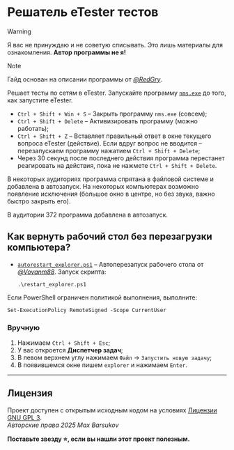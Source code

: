 # Решатель eTester тестов

> [!WARNING]
> Я вас не принуждаю и не советую списывать. Это лишь материалы для ознакомления. **Автор программы не я!**

> [!NOTE]
> Гайд основан на описании программы от [*@RedGry*](https://github.com/RedGry/ITMO/blob/master/Computer%20networks/nms/README.md).

Решает тесты по сетям в eTester. Запускайте программу [`nms.exe`](./nms.exe) до того, как запустите eTester.

- `Ctrl + Shift + Win + S` – Закрыть программу `nms.exe` (совсем);
- `Ctrl + Shift + Delete` – Активизировать программу (можно работать);
- `Ctrl + Shift + Z` – Вставляет правильный ответ в окне текущего вопроса eTester (действие). Если вдруг вопрос не вводится – перезапускаем программу нажатием `Ctrl + Shift + Delete`;
- Через 30 секунд после последнего действия программа перестанет реагировать на действия, пока не нажмете `Ctrl + Shift + Delete`.

В некоторых аудиториях программа спрятана в файловой системе и добавлена в автозапуск. На некоторых компьютерах возможно появление исключения (большое окно в центре, но без звука, важно быстро закрыть его).

В аудитории 372 программа добавлена в автозапуск.

## Как вернуть рабочий стол без перезагрузки компьютера?

- [`autorestart_explorer.ps1`](./autorestart_explorer.ps1) – Автоперезапуск рабочего стола от [*@Vovanm88*](https://github.com/Vovanm88). Запуск скрипта:

      .\restart_explorer.ps1

Если PowerShell ограничен политикой выполнения, выполните:

    Set-ExecutionPolicy RemoteSigned -Scope CurrentUser

### Вручную

1. Нажимаем `Ctrl + Shift + Esc`;
2. У вас откроется **Диспетчер задач**;
3. В левом верхнем углу нажимаем `Файл` -> `Запустить новую задачу`;
4. В появившемся окне пишем `explorer` и нажимаем `Enter`.

---

## Лицензия <a name="license"></a>

Проект доступен с открытым исходным кодом на условиях [Лицензии GNU GPL 3](https://opensource.org/license/gpl-3-0/). \
*Авторские права 2025 Max Barsukov*

**Поставьте звезду :star:, если вы нашли этот проект полезным.**

